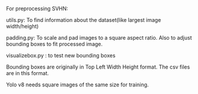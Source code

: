 For preprocessing SVHN:

utils.py: To find information about the dataset(like largest image width/height)

padding.py: To scale and pad images to a square aspect ratio. Also to adjust bounding boxes to fit processed image. 

visualizebox.py : to test new bounding boxes


Bounding boxes are originally in Top Left Width Height format. The csv files are in this format. 

Yolo v8 needs square images of the same size for training.
